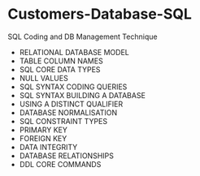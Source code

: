 # Customers-Database-SQL
SQL Coding and DB Management Technique
- RELATIONAL DATABASE MODEL
- TABLE COLUMN NAMES
- SQL CORE DATA TYPES
- NULL VALUES
- SQL SYNTAX CODING QUERIES
- SQL SYNTAX BUILDING A DATABASE
- USING A DISTINCT QUALIFIER
- DATABASE NORMALISATION
- SQL CONSTRAINT TYPES
- PRIMARY KEY
- FOREIGN KEY
- DATA INTEGRITY
- DATABASE RELATIONSHIPS
- DDL CORE COMMANDS
